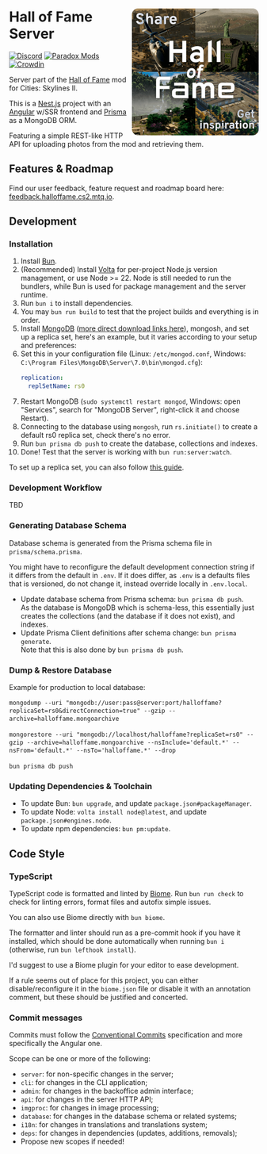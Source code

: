 # <img src="logo.png" alt="Hall of Fame logo" align="right" style="width: 256px">Hall of Fame Server

[![Discord](https://img.shields.io/badge/Discord-@toverux-5865f2?logo=discord&logoColor=white)](https://discord.gg/SsshDVq2Zj)
[![Paradox Mods](https://img.shields.io/badge/Paradox_Mods-Hall_of_Fame-5abe41)](https://mods.paradoxplaza.com/mods/90641/Windows)
[![Crowdin](https://badges.crowdin.net/halloffame-cs2/localized.svg)](https://crowdin.com/project/halloffame-cs2)

Server part of the [Hall of Fame](https://github.com/toverux/HallOfFame) mod for
Cities: Skylines II.

This is a [Nest.js](https://nestjs.com/) project with an
[Angular](https://angular.dev) w/SSR frontend and
[Prisma](https://www.prisma.io) as a MongoDB ORM.

Featuring a simple REST-like HTTP API for uploading photos from the mod and
retrieving them.

## Features & Roadmap

Find our user feedback, feature request and roadmap board here:
[feedback.halloffame.cs2.mtq.io](https://feedback.halloffame.cs2.mtq.io).

## Development

### Installation

1. Install [Bun](https://bun.sh).
2. (Recommended) Install [Volta](https://volta.sh) for per-project Node.js
   version management, or use Node >= 22. Node is still needed to run the
   bundlers, while Bun is used for package management and the server runtime.
3. Run `bun i` to install dependencies.
4. You may `bun run build` to test that the project builds and everything is in
   order.
5. Install
   [MongoDB](https://www.mongodb.com/docs/manual/administration/install-community)
   ([more direct download links here](https://www.mongodb.com/try/download/community-edition)),
   mongosh, and set up a replica set, here's an example, but it varies according
   to your setup and preferences:
6. Set this in your configuration file (Linux: `/etc/mongod.conf`,
   Windows: `C:\Program Files\MongoDB\Server\7.0\bin\mongod.cfg`):
   ```yml
   replication:
     replSetName: rs0
   ```
7. Restart MongoDB (`sudo systemctl restart mongod`, Windows: open "Services",
   search for "MongoDB Server", right-click it and choose Restart).
8. Connecting to the database using `mongosh`, run `rs.initiate()` to create
   a default rs0 replica set, check there's no error.
9. Run `bun prisma db push` to create the database, collections and indexes.
10. Done! Test that the server is working with `bun run:server:watch`.

To set up a replica set, you can also follow
[this guide](https://www.mongodb.com/docs/manual/tutorial/convert-standalone-to-replica-set/).

### Development Workflow

TBD

### Generating Database Schema

Database schema is generated from the Prisma schema file in
`prisma/schema.prisma`.

You might have to reconfigure the default development connection string if it
differs from the default in `.env`.
If it does differ, as `.env` is a defaults files that is versioned, do not
change it, instead override locally in `.env.local`.

- Update database schema from Prisma schema: `bun prisma db push`.<br>
  As the database is MongoDB which is schema-less, this essentially just creates
  the collections (and the database if it does not exist), and indexes.
- Update Prisma Client definitions after schema change:
  `bun prisma generate`.<br>
  Note that this is also done by `bun prisma db push`.

### Dump & Restore Database

Example for production to local database:

```shell
mongodump --uri "mongodb://user:pass@server:port/halloffame?replicaSet=rs0&directConnection=true" --gzip --archive=halloffame.mongoarchive

mongorestore --uri "mongodb://localhost/halloffame?replicaSet=rs0" --gzip --archive=halloffame.mongoarchive --nsInclude='default.*' --nsFrom='default.*' --nsTo='halloffame.*' --drop

bun prisma db push
```

### Updating Dependencies & Toolchain

- To update Bun: `bun upgrade`, and update `package.json#packageManager`.
- To update Node: `volta install node@latest`, and update
  `package.json#engines.node`.
- To update npm dependencies: `bun pm:update`.

## Code Style

### TypeScript

TypeScript code is formatted and linted by [Biome](https://biomejs.dev).
Run `bun run check` to check for linting errors, format files and autofix simple
issues.

You can also use Biome directly with `bun biome`.

The formatter and linter should run as a pre-commit hook if you have it
installed, which should be done automatically when running `bun i` (otherwise,
run `bun lefthook install`).

I'd suggest to use a Biome plugin for your editor to ease development.

If a rule seems out of place for this project, you can either
disable/reconfigure it in the `biome.json` file or disable it with an annotation
comment, but these should be justified and concerted.

### Commit messages

Commits must follow the
[Conventional Commits](https://www.conventionalcommits.org/en/v1.0.0)
specification and more specifically the Angular one.

Scope can be one or more of the following:

- `server`: for non-specific changes in the server;
- `cli`: for changes in the CLI application;
- `admin`: for changes in the backoffice admin interface;
- `api`: for changes in the server HTTP API;
- `imgproc`: for changes in image processing;
- `database`: for changes in the database schema or related systems;
- `i18n`: for changes in translations and translations system;
- `deps`: for changes in dependencies (updates, additions, removals);
- Propose new scopes if needed!

